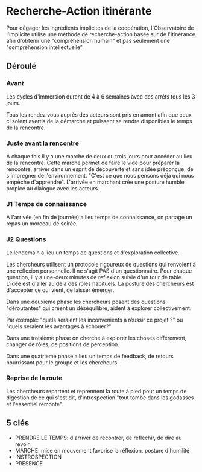 # Recherche-Action itinérante

Pour dégager les ingrédients implicites de la coopération, l'Observatoire de l'implicite utilise une méthode de recherche-action basée sur de l'itinérance afin d'obtenir une "compréhension humain" et pas seulement une "comprehension intellectuelle".

## Déroulé

### Avant

Les cycles d'immersion durent de 4 à 6 semaines avec des arrêts tous les 3 jours. 

Tous les rendez vous auprès des acteurs sont pris en amont afin que ceux ci soient avertis de la démarche et puissent se rendre disponibles le temps de la rencontre.

### Juste avant la rencontre

A chaque fois il y a une marche de deux ou trois jours pour accéder au lieu de la rencontre. Cette marche permet de faire le vide pour préparer la rencontre, arriver dans un esprit de découverte et sans idée préconçue, de s'impregner de l'environnement. "C'est ce que nous pensons déja qui nous empèche d'apprendre". L'arrivée en marchant crée une posture humble propice au dialogue avec les acteurs.

### J1 Temps de connaissance

A l'arrivée (en fin de journée) a lieu temps de connaissance, on partage un repas un morceau de soirée.

### J2 Questions

Le lendemain a lieu un temps de questions et d'exploration collective.

Les chercheurs utilisent un protocole rigoureux de questions qui renvoient à une réflexion personnelle. Il ne s'agit PAS d'un questionnaire. Pour chaque question, il y a une-deux minutes de reflexion suivie d'un tour de table. L'idée est d'aller au dela des rôles habituels. La posture des chercheurs est d'accepter ce qui vient, de laisser émerger.

Dans une deuxieme phase les chercheurs posent des questions "déroutantes" qui créent un déséquilibre, aident à explorer collectivement.

Par exemple: "quels seraient les inconvenients à réussir ce projet ?" ou "quels seraient les avantages à échouer?"

Dans une troisième phase on cherche à explorer les choses différement, changer de rôles, de positions de perception.

Dans une quatrieme phase a lieu un temps de feedback, de retours nourrissant pour le groupe et les chercheurs.

### Reprise de la route

Les chercheurs repartent et reprennent la route à pied pour un temps de digestion de ce qui s'est dit, d'introspection "tout tombe dans les godasses et l'essentiel remonte".

## 5 clés

- PRENDRE LE TEMPS: d'arriver de recontrer, de réfléchir, de dire au revoir.
- MARCHE: mise en mouvement favorise la réflexion, posture d'humilité
- INSTROSPECTION
- PRESENCE









